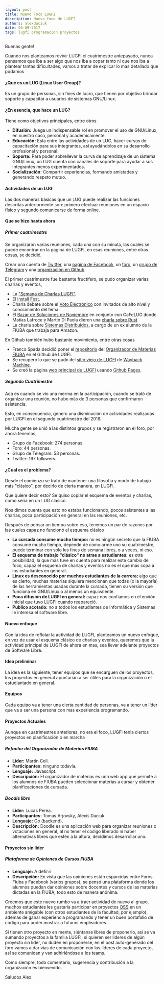 ```yaml
---
layout: post
title: Nuevo Foco LUGFI
description: Nuevo foco de LUGFI
authors: alexdaciuk
date: 05-09-2017 
tags: lugfi programacion proyectos
---
```


Buenas gente!  

Cuando nos planteamos revivir LUGFI el cuatrimestre antepasado, nunca pensamos que iba a ser algo que nos iba a
copar tanto ni que nos iba a plantear tantas dificultades, vamos a tratar de explicar lo mas detallado que podamos


#### ¿Que es un LUG (Linux User Group)?

Es un grupo de personas, sin fines de lucro, que tienen por objetivo brindar soporte y capacitar a
usuarios de sistemas GNU/Linux.

#### ¿En esencia, que hace un LUG?

Tiene como objetivos principales, entre otros

*   **Difusión:**  Juega un indispensable rol en promover el uso de GNU/Linux, en nuestro caso, personal y académicamente.
*   **Educación:** Esta entre las actividades de un LUG, hacer cursos de capacitación para sus integrantes, así ayudándolos en su desarrollo profesional y personal.
*   **Soporte:** Para poder sobrellevar la curva de aprendizaje de un sistema GNU/Linux, un LUG cuenta con canales de soporte para ayudar a sus integrantes menos experimentados.
*   **Socialización:** Compartir experiencias, formando amistades y generando respeto mutuo.


#### Actividades de un LUG

Las dos maneras básicas que un LUG puede realizar las funciones descritas anteriormente son: primero efectuar reuniones en un espacio físico y segundo comunicarse de forma online.

#### Que se hizo hasta ahora
##### Primer cuatrimestre

Se organizaron varias reuniones, cada una con su minuta, las cuales se puede encontrar en la pagina de LUGFI, en esas reuniones, entre otras cosas, se decidió,

Crear una cuenta de [Twitter](https://twitter.com/LUGFI_Oficial), una 
                    [pagina de Facebook](https://www.facebook.com/groups/lugfi/), un 
                    [foro](https://foro.lug.fi.uba.ar/), un 
                    [grupo de Telegram](https://telegram.me/joinchat/AHsQQT-zSbFrpCbq09ojpw) y una 
                    [organización en Github](https://github.com/lugfi).

El primer cuatrimestre fue bastante fructífero, se pudo organizar varias charlas y eventos,

*   La ["Semana de Charlas LUGFI"](https://lugfi.github.io/2016/08/16/semana-lugfi-2016.html).
*   El [Install Fest](https://lugfi.github.io/2016/09/07/dia-instalaciones-septiembre-2016.html).
*   Charla debate sobre el [Voto Electrónico](https://lugfi.github.io/2016/10/24/voto-electronico-en-debate.html) con invitados de alto nivel y conocimiento del tema.
*   El [Bazar de Soluciones de Noviembre](https://lugfi.github.io/2016/11/15/bazar-de-soluciones-noviembre-2016.html) en conjunto con CaFeLUG donde Matias Lafroce y Martin Di Paola dieron una [charla sobre Rust](https://www.youtube.com/watch?v=LvH3mlEdwKM).
*   La charla sobre [Sistemas Distribuidos](https://lugfi.github.io/2016/11/25/sistemas-distribuidos-en-la-industria.html), a cargo de un ex alumno de la FIUBA que trabaja para Amazon.    


En Github también hubo bastante movimiento, entre otras cosas

*   Franco Spada decidió poner el [repositorio](https://github.com/lugfi/organizador-fiuba) del [Organizador de Materias FIUBA](https://lugfi.github.io/organizador-fiuba/) en el Github de LUGFI.
*   Se recuperó lo que se pudo del [sitio viejo de LUGFI](https://lugfi.github.io/lugfi-classic/) de [Wayback Machine](https://archive.org/web/).
*   Se creó la página [web principal de LUGFI](https://lugfi.github.io/) usando [Github Pages](https://pages.github.com/).



##### Segundo Cuatrimestre

Acá es cuando se vío una merma en la participación, cuando se trató de organizar una reunión, no hubo más de 3
personas que confirmaron asistencia.

Esto, en consecuencia, genero una disminución de actividades realizadas por LUGFI en el segundo cuatrimestre del 2016.


Mucha gente se unió a las distintos grupos y se registraron en el foro, por ahora tenemos,

*   Grupo de Facebook: 274 personas.
*   Foro: 44 personas.
*   Grupo de Telegram: 53 personas.
*   Twitter: 167 followers.  


#### ¿Cual es el problema?

Desde el comienzo se trató de mantener una filosofía y modo de trabajo más "clásico", por decirlo de cierta manera, en LUGFI.

Que quiere decir esto? Se quiso copiar el esquema de eventos y charlas, como sería en un LUG clásico.

Nos dimos cuenta que esto no estaba funcionando, pocos asistentes a las charlas, poca participación en general en las reuniones, etc.

Después de pensar un tiempo sobre eso, tenemos un par de razones por las cuales capaz no funcionó el esquema clásico

*   **La cursada consume mucho tiempo:** no es ningún secreto que la FIUBA consume mucho tiempo, depende de como arme uno su cuatrimestre, puede terminar con solo los fines de semana libres, o a veces, ni eso.
*   **El esquema de trabajo "clásico" no atrae a estudiantes:** es otra posibilidad, la que mas tuve en cuenta para realizar este cambio de foco, capaz el esquema de charlas y eventos no es el que mas copa a los estudiantes en general.
*   **Linux es desconocido por muchos estudiantes de la carrera:** algo que es cierto, muchas materias siquiera mencionan que todas (o la mayoría) de las herramientas usadas durante la cursada, tienen su versión que funciona en GNU/Linux o al menos un equivalente.
*   **Poca difusión de LUGFI en general:** capaz nos confiamos en el envión inicial que tuvo LUGFI cuando reapareció.
*   **Publico acotado:** no a todos los estudiantes de Informática y Sistemas le interesa el software libre.

#### Nuevo enfoque

Con la idea de reflotar la actividad de LUGFI, planteamos un nuevo enfoque, en vez de usar el esquema clásico de charlas y eventos, queremos que la actividad principal de LUGFI de ahora en mas, sea llevar adelante proyectos de Software Libre.


#### Idea preliminar

La idea es la siguiente, tener equipos que se encarguen de los proyectos, los proyectos en general apuntarían a ser útiles para la organización o el estudiantado en general.

#### Equipos

Cada equipo va a tener una cierta cantidad de personas, va a tener un líder que va a ser una persona con mas experiencia programando. 


#### Proyectos Actuales

Aunque en cuatrimestres anteriores, no era el foco, LUGFI tenia ciertos proyectos en planificación o en marcha

##### Refactor del Organizador de Materias FIUBA

*   **Líder:** Martin Coll.
*   **Participantes:** ninguno todavía.
*   **Lenguaje:** Javascript.
*   **Descripción:** El organizador de materias es una web app que permite a los alumnos de FIUBA pueden seleccionar materias a cursar y obtener planificaciones de cursada.

##### Doodle libre
*   **Líder:** Lucas Perea.
*   **Participantes:** Tomas Arjovsky, Alexis Daciuk.
*   **Lenguaje:** Go (backend).
*   **Descripción:**  Doodle es una aplicación web para organizar reuniones o votaciones en general, al no tener el código liberado ni haber alternativas libres que estén a la altura, decidimos desarrollar uno.


#### Proyectos sin líder

##### Plataforma de Opiniones de Cursos FIUBA

*   **Lenguaje:** A definir
*   **Descripción:** En vista que las opiniones están esparcidas entre Foros Fiuba y Facebook (varios grupos), se pensó una plataforma donde los alumnos puedan dar opiniones sobre docentes y cursos de las materias dictadas en la FIUBA, todo esto de manera anónima.


Creemos que este nuevo rumbo va a traer actividad de nuevo al grupo, muchos estudiantes les gustaría participar en proyectos [OSS](https://es.wikipedia.org/wiki/Software_de_c%C3%B3digo_abierto) en un ambiente amigable (con otros estudiantes de la facultad, por ejemplo), ademas de ganar experiencia programando y tener un buen portafolio de código para poder mostrar a futuros empleadores.


Si tienen otro proyecto en mente, siéntanse libres de proponerlo, así se va sumando proyectos a la familia LUGFI, si quieren ser lideres de algún proyecto sin líder, no duden en proponerse, en el post auto-generado del foro vamos a dar vías de comunicación con los líderes de cada proyecto, así se comunican y van adhiriéndose a los teams.

Como siempre, todo comentario, sugerencia y contribución a la organización es bienvenido.

Saludos Alex


